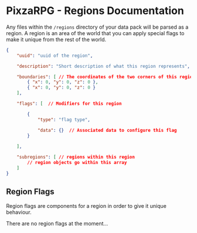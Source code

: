 # PixzaRPG - Regions Documentation

Any files within the `/regions` directory of your data pack will be parsed as a region.
A region is an area of the world that you can apply special flags to make it unique from the rest of the world.

```json
{
    "uuid": "uuid of the region",

    "description": "Short description of what this region represents",

    "boundaries": [ // The coordinates of the two corners of this region
        { "x": 0, "y": 0, "z": 0 },
        { "x": 0, "y": 0, "z": 0 }
    ],

    "flags": [  // Modifiers for this region

        {
            "type": "flag type",

            "data": {}  // Associated data to configure this flag
        }
    
    ],

    "subregions": [ // regions within this region
        // region objects go within this array
    ]
}
```

## Region Flags

Region flags are components for a region in order to give it unique behaviour.

There are no region flags at the moment...